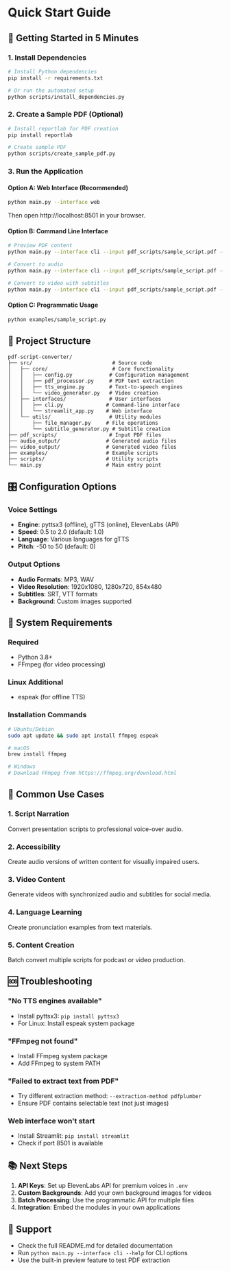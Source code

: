 # Quick Start Guide

## 🚀 Getting Started in 5 Minutes

### 1. Install Dependencies
```bash
# Install Python dependencies
pip install -r requirements.txt

# Or run the automated setup
python scripts/install_dependencies.py
```

### 2. Create a Sample PDF (Optional)
```bash
# Install reportlab for PDF creation
pip install reportlab

# Create sample PDF
python scripts/create_sample_pdf.py
```

### 3. Run the Application

#### Option A: Web Interface (Recommended)
```bash
python main.py --interface web
```
Then open http://localhost:8501 in your browser.

#### Option B: Command Line Interface
```bash
# Preview PDF content
python main.py --interface cli --input pdf_scripts/sample_script.pdf --preview

# Convert to audio
python main.py --interface cli --input pdf_scripts/sample_script.pdf --output-type audio

# Convert to video with subtitles
python main.py --interface cli --input pdf_scripts/sample_script.pdf --output-type video --subtitles
```

#### Option C: Programmatic Usage
```bash
python examples/sample_script.py
```

## 📁 Project Structure

```
pdf-script-converter/
├── src/                          # Source code
│   ├── core/                     # Core functionality
│   │   ├── config.py            # Configuration management
│   │   ├── pdf_processor.py     # PDF text extraction
│   │   ├── tts_engine.py        # Text-to-speech engines
│   │   └── video_generator.py   # Video creation
│   ├── interfaces/              # User interfaces
│   │   ├── cli.py              # Command-line interface
│   │   └── streamlit_app.py    # Web interface
│   └── utils/                   # Utility modules
│       ├── file_manager.py     # File operations
│       └── subtitle_generator.py # Subtitle creation
├── pdf_scripts/                 # Input PDF files
├── audio_output/               # Generated audio files
├── video_output/               # Generated video files
├── examples/                   # Example scripts
├── scripts/                    # Utility scripts
└── main.py                     # Main entry point
```

## 🎛️ Configuration Options

### Voice Settings
- **Engine**: pyttsx3 (offline), gTTS (online), ElevenLabs (API)
- **Speed**: 0.5 to 2.0 (default: 1.0)
- **Language**: Various languages for gTTS
- **Pitch**: -50 to 50 (default: 0)

### Output Options
- **Audio Formats**: MP3, WAV
- **Video Resolution**: 1920x1080, 1280x720, 854x480
- **Subtitles**: SRT, VTT formats
- **Background**: Custom images supported

## 🔧 System Requirements

### Required
- Python 3.8+
- FFmpeg (for video processing)

### Linux Additional
- espeak (for offline TTS)

### Installation Commands
```bash
# Ubuntu/Debian
sudo apt update && sudo apt install ffmpeg espeak

# macOS
brew install ffmpeg

# Windows
# Download FFmpeg from https://ffmpeg.org/download.html
```

## 🎯 Common Use Cases

### 1. Script Narration
Convert presentation scripts to professional voice-over audio.

### 2. Accessibility
Create audio versions of written content for visually impaired users.

### 3. Video Content
Generate videos with synchronized audio and subtitles for social media.

### 4. Language Learning
Create pronunciation examples from text materials.

### 5. Content Creation
Batch convert multiple scripts for podcast or video production.

## 🆘 Troubleshooting

### "No TTS engines available"
- Install pyttsx3: `pip install pyttsx3`
- For Linux: Install espeak system package

### "FFmpeg not found"
- Install FFmpeg system package
- Add FFmpeg to system PATH

### "Failed to extract text from PDF"
- Try different extraction method: `--extraction-method pdfplumber`
- Ensure PDF contains selectable text (not just images)

### Web interface won't start
- Install Streamlit: `pip install streamlit`
- Check if port 8501 is available

## 📚 Next Steps

1. **API Keys**: Set up ElevenLabs API for premium voices in `.env`
2. **Custom Backgrounds**: Add your own background images for videos
3. **Batch Processing**: Use the programmatic API for multiple files
4. **Integration**: Embed the modules in your own applications

## 🤝 Support

- Check the full README.md for detailed documentation
- Run `python main.py --interface cli --help` for CLI options
- Use the built-in preview feature to test PDF extraction